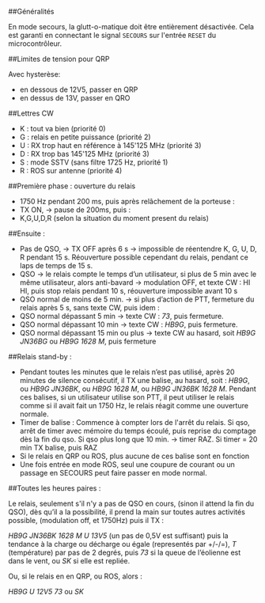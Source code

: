 ##Généralités

En mode secours, la glutt-o-matique doit être entièrement désactivée. Cela est
garanti en connectant le signal `SECOURS` sur l'entrée `RESET` du
microcontrôleur.

##Limites de tension pour QRP

Avec hysterèse:

 - en dessous de 12V5, passer en QRP
 - en dessus de 13V, passer en QRO

##Lettres CW

 * K : tout va bien (priorité 0)
 * G : relais en petite puissance (priorité 2)
 * U : RX trop haut en référence à 145'125 MHz (priorité 3)
 * D : RX trop bas 145'125 MHz (priorité 3)
 * S : mode SSTV (sans filtre 1725 Hz, priorité 1)
 * R : ROS sur antenne (priorité 4)

##Première phase : ouverture du relais
 * 1750 Hz pendant 200 ms, puis après relâchement de la porteuse :
 * TX ON, -> pause de 200ms, puis :
 * K,G,U,D,R (selon la situation du moment present du relais)

##Ensuite :

 * Pas de QSO, -> TX OFF après 6 s -> impossible de réentendre K, G, U, D, R pendant 15 s. Réouverture possible cependant du relais, pendant ce laps de temps de 15 s.
 * QSO -> le relais compte le temps d’un utilisateur, si plus de 5 min avec le même utilisateur, alors anti-bavard -> modulation OFF, et texte CW : HI HI, puis stop relais pendant 10 s, réouverture impossible avant 10 s
 * QSO normal de moins de 5 min. -> si plus d’action de PTT, fermeture du relais après 5 s, sans texte CW, puis idem :
 * QSO normal dépassant 5 min ->  texte CW : *73*, puis fermeture.
 * QSO normal dépassant 10 min ->  texte CW : *HB9G*, puis fermeture.
 * QSO normal dépassant 15 min ou plus -> texte CW au hasard, soit *HB9G JN36BG* ou *HB9G 1628 M*, puis fermeture

##Relais stand-by :
 * Pendant toutes les minutes que le relais n’est pas utilisé, après 20 minutes de silence consécutif, il TX une balise, au hasard, soit : *HB9G*, ou *HB9G JN36BK*, ou *HB9G 1628 M*, ou *HB9G JN36BK 1628 M*. Pendant ces balises, si un utilisateur utilise son PTT, il peut utiliser le relais comme si il avait fait un 1750 Hz, le relais réagit comme une ouverture normale.
 * Timer de balise : Commence à compter lors de l'arrêt du relais. Si qso, arrêt de timer avec mémoire du temps écoulé, puis reprise du comptage dès la fin du qso. Si qso plus long que 10 min. -> timer RAZ. Si timer = 20 min TX balise, puis RAZ
 * Si le relais en QRP ou ROS, plus aucune de ces balise sont en fonction
 * Une fois entrée en mode ROS, seul une coupure de courant ou un passage en SECOURS peut faire passer en mode normal.

##Toutes les heures paires :

Le relais, seulement s'il n'y a pas de QSO en cours, (sinon il attend la fin du QSO), dès qu’il a la possibilité, il prend la main sur toutes autres activités possible, (modulation off, et 1750Hz) puis il TX :

*HB9G JN36BK 1628 M U 13V5* (un pas de 0,5V est suffisant) puis la tendance à la charge ou décharge ou égale (representés par +/-/=), *T* (température) par pas de 2 degrés, puis *73* si la queue de l’éolienne est dans le vent, ou *SK* si elle est repliée.

Ou, si le relais en en QRP, ou ROS, alors :

*HB9G U 12V5 73* ou *SK*
